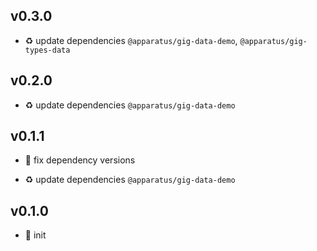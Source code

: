 ## v0.3.0

* ♻️ update dependencies `@apparatus/gig-data-demo`, `@apparatus/gig-types-data`

## v0.2.0

* ♻️ update dependencies `@apparatus/gig-data-demo`

## v0.1.1

* 🐞 fix dependency versions

* ♻️ update dependencies `@apparatus/gig-data-demo`

## v0.1.0

* 🐣 init
